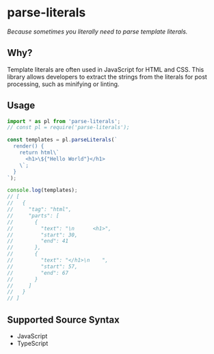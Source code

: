 # parse-literals

_Because sometimes you literally need to parse template literals._

## Why?

Template literals are often used in JavaScript for HTML and CSS. This library allows developers to extract the strings from the literals for post processing, such as minifying or linting.

## Usage

```js
import * as pl from 'parse-literals';
// const pl = require('parse-literals');

const templates = pl.parseLiterals(`
  render() {
    return html\`
      <h1>\${"Hello World"}</h1>
    \`;
  }
`);

console.log(templates);
// [
//   {
//     "tag": "html",
//     "parts": [
//       {
//         "text": "\n      <h1>",
//         "start": 30,
//         "end": 41
//       },
//       {
//         "text": "</h1>\n    ",
//         "start": 57,
//         "end": 67
//       }
//     ]
//   }
// ]
```

## Supported Source Syntax

- JavaScript
- TypeScript
